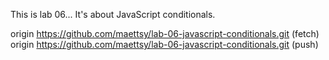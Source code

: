 This is lab 06...
It's about JavaScript conditionals.

origin	https://github.com/maettsy/lab-06-javascript-conditionals.git (fetch)
origin	https://github.com/maettsy/lab-06-javascript-conditionals.git (push)

